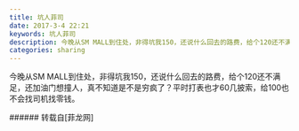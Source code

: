```yaml
---
title: 坑人菲司
date: 2017-3-4 22:21
keywords: 坑人菲司
description: 今晚从SM MALL到住处，非得坑我150，还说什么回去的路费，给个120还不满足，还加油门想撞人，真不知道是不是穷疯了？平时打表也才60几披索，给100也不会找司机找零钱。
categories: sharing
---
```

<td class="t_f" id="postmessage_571613">

今晚从SM MALL到住处，非得坑我150，还说什么回去的路费，给个120还不满足，还加油门想撞人，真不知道是不是穷疯了？平时打表也才60几披索，给100也不会找司机找零钱。<br/>
</td>
###### 转载自[菲龙网]